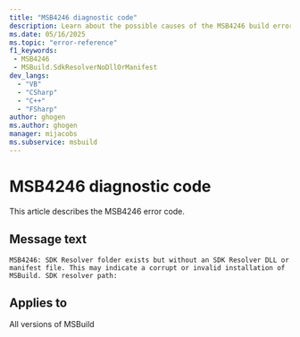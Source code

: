 ```yaml
---
title: "MSB4246 diagnostic code"
description: Learn about the possible causes of the MSB4246 build error, and get troubleshooting tips.
ms.date: 05/16/2025
ms.topic: "error-reference"
f1_keywords:
 - MSB4246
 - MSBuild.SdkResolverNoDllOrManifest
dev_langs:
  - "VB"
  - "CSharp"
  - "C++"
  - "FSharp"
author: ghogen
ms.author: ghogen
manager: mijacobs
ms.subservice: msbuild
---
```


# MSB4246 diagnostic code

<!-- :::ErrorDefinitionDescription::: -->
<!-- :::editable-content name="introDescription"::: -->
This article describes the MSB4246 error code.
<!-- :::editable-content-end::: -->

## Message text

<!-- :::editable-content name="messageText"::: -->
`MSB4246: SDK Resolver folder exists but without an SDK Resolver DLL or manifest file. This may indicate a corrupt or invalid installation of MSBuild. SDK resolver path:`
<!-- :::editable-content-end::: -->
<!-- MSB4246: SDK Resolver folder exists but without an SDK Resolver DLL or manifest file. This may indicate a corrupt or invalid installation of MSBuild. SDK resolver path: {0} -->

<!-- :::editable-content name="postOutputDescription"::: -->
<!--
{StrBegin="MSB4246: "}
-->
<!-- :::editable-content-end::: -->
<!-- :::ErrorDefinitionDescription-end::: -->

## Applies to

All versions of MSBuild
